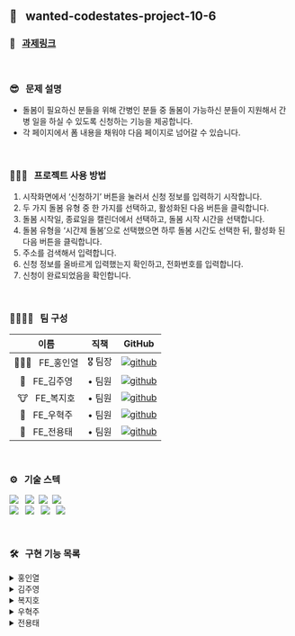 <br />

## 🌈 &nbsp; wanted-codestates-project-10-6 

### 📎 &nbsp; [과제링크]()

<!-- <div align="center">
<img width="300px" src=""/>
</div>
 -->
<br />

### 😎 &nbsp; 문제 설명

- 돌봄이 필요하신 분들을 위해 간병인 분들 중 돌봄이 가능하신 분들이 지원해서 간병 일을 하실 수 있도록 신청하는 기능을 제공합니다.
- 각 페이지에서 폼 내용을 채워야 다음 페이지로 넘어갈 수 있습니다.

<br />

### 👨🏻‍💻 &nbsp; 프로젝트 사용 방법 

1. 시작화면에서 ‘신청하기’ 버튼을 눌러서 신청 정보를 입력하기 시작합니다.
2. 두 가지 돌봄 유형 중 한 가지를 선택하고, 활성화된 다음 버튼을 클릭합니다.
3. 돌봄 시작일, 종료일을 캘린더에서 선택하고, 돌봄 시작 시간을 선택합니다.
4. 돌봄 유형을 ‘시간제 돌봄’으로 선택했으면 하루 돌봄 시간도 선택한 뒤, 활성화 된 다음 버튼을 클릭합니다.
5. 주소를 검색해서 입력합니다.
6. 신청 정보를 올바르게 입력했는지 확인하고, 전화번호를 입력합니다.
7. 신청이 완료되었음을 확인합니다.

<br />

### 👨‍👨‍👧‍👧 &nbsp; 팀 구성

|     이름     | 직책 |                                                                  GitHub                                                                   |
| :----------: | :----: | :-------------------------------------------------------------------------------------------------------------------------------------: |
| 🏄🏻‍♂️ &nbsp; FE_홍인열 | 🎖 팀장  |  [![github](https://img.shields.io/badge/홍인열-181717?style=flat-square&logo=GitHub&logoColor=white)](https://github.com/hinyc)    |
| 🐸 &nbsp; FE_김주영 | • 팀원  | [![github](https://img.shields.io/badge/김주영-181717?style=flat-square&logo=GitHub&logoColor=white)](https://github.com/juo1221) |
| 🐮 &nbsp; FE_복지호 | • 팀원  |   [![github](https://img.shields.io/badge/복지호-181717?style=flat-square&logo=GitHub&logoColor=white)](https://github.com/Jiho31)    |
| 🍔 &nbsp; FE_우혁주 | • 팀원  | [![github](https://img.shields.io/badge/우혁주-181717?style=flat-square&logo=GitHub&logoColor=white)](https://github.com/Space-Belt) |
| 🍕 &nbsp; FE_전용태 | • 팀원  |    [![github](https://img.shields.io/badge/전용태-181717?style=flat-square&logo=GitHub&logoColor=white)](https://github.com/yong313)     |

<br />

### ️⚙️ &nbsp; 기술 스텍 

<img src="https://img.shields.io/badge/Reat-333333?style=flat-round&logo=React&logoColor=ffffff"/></a> &nbsp;
<img src="https://img.shields.io/badge/JavaScript-333333?style=flat-round&logo=JavaScript&logoColor=ffffff"/></a>&nbsp;
<img src="https://img.shields.io/badge/HTML5-333333?style=flat-round&logo=HTML5&logoColor=ffffff"/></a>&nbsp;
<img src="https://img.shields.io/badge/CSS3-333333?style=flat-round&logo=CSS3&logoColor=ffffff"/></a> &nbsp;<br />
<img src="https://img.shields.io/badge/Redux-333333?style=flat-round&logo=Redux&logoColor=ffffff"/></a> &nbsp;
<img src="https://img.shields.io/badge/Axios-333333?style=flat-round&logo=PlayStation&logoColor=ffffff"/></a> &nbsp;
<img src="https://img.shields.io/badge/Figma-333333?style=flat-round&logo=Figma&logoColor=ffffff"/></a> &nbsp;
<img src="https://img.shields.io/badge/Discord-333333?style=flat-round&logo=Discord&logoColor=ffffff"/></a> &nbsp;

<br />

### 🛠 &nbsp; 구현 기능 목록

<details>
  <summary>홍인열</summary>
  <ul>
   <li> </li>
  </ul>
</details>
<details>
  <summary>김주영</summary>
  <ul>
   <li> </li>
  </ul>
</details>
<details>
  <summary>복지호</summary>
  <ul>
    <li> </li>
  </ul>
</details>
<details>
  <summary>우혁주</summary>
    <ul>
      <li> </li>
    </ul>
</details>
<details>
  <summary>전용태</summary>
  <ul>
    <li>  </li>
  </ul>
</details>


<br />

